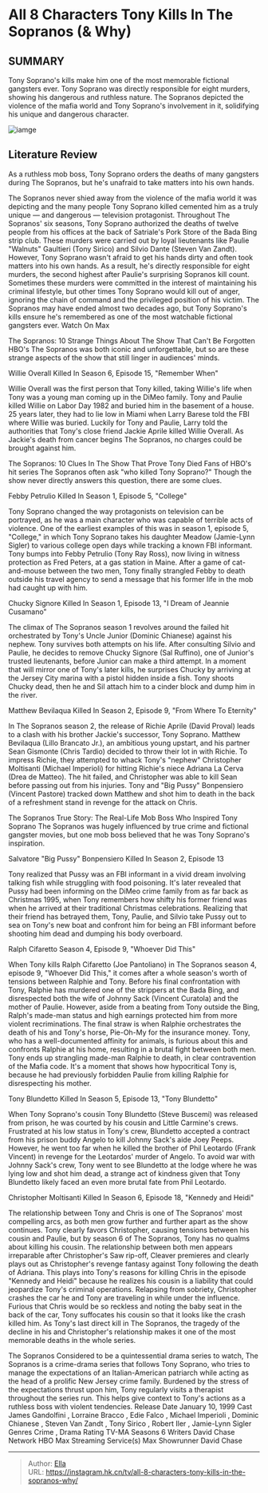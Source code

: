 # All 8 Characters Tony Kills In The Sopranos (&amp; Why)


## SUMMARY 


 Tony Soprano&#39;s kills make him one of the most memorable fictional gangsters ever. 
 Tony Soprano was directly responsible for eight murders, showing his dangerous and ruthless nature. 
The Sopranos
 depicted the violence of the mafia world and Tony Soprano&#39;s involvement in it, solidifying his unique and dangerous character. 

![iamge](https://static1.srcdn.com/wordpress/wp-content/uploads/2023/02/the-sopranos-all-tony-kills-why.jpg)

## Literature Review
As a ruthless mob boss, Tony Soprano orders the deaths of many gangsters during The Sopranos, but he&#39;s unafraid to take matters into his own hands.




The Sopranos never shied away from the violence of the mafia world it was depicting and the many people Tony Soprano killed cemented him as a truly unique — and dangerous — television protagonist. Throughout The Sopranos&#39; six seasons, Tony Soprano authorized the deaths of twelve people from his offices at the back of Satriale&#39;s Pork Store of the Bada Bing strip club. These murders were carried out by loyal lieutenants like Paulie &#34;Walnuts&#34; Gaultieri (Tony Sirico) and Silvio Dante (Steven Van Zandt).
However, Tony Soprano wasn&#39;t afraid to get his hands dirty and often took matters into his own hands. As a result, he&#39;s directly responsible for eight murders, the second highest after Paulie&#39;s surprising Sopranos kill count. Sometimes these murders were committed in the interest of maintaining his criminal lifestyle, but other times Tony Soprano would kill out of anger, ignoring the chain of command and the privileged position of his victim. The Sopranos may have ended almost two decades ago, but Tony Soprano&#39;s kills ensure he&#39;s remembered as one of the most watchable fictional gangsters ever.
Watch On Max
            
 
 The Sopranos: 10 Strange Things About The Show That Can&#39;t Be Forgotten 
HBO&#39;s The Sopranos was both iconic and unforgettable, but so are these strange aspects of the show that still linger in audiences&#39; minds.













 








 Willie Overall 
Killed In Season 6, Episode 15, &#34;Remember When&#34;
        

Willie Overall was the first person that Tony killed, taking Willie&#39;s life when Tony was a young man coming up in the DiMeo family. Tony and Paulie killed Willie on Labor Day 1982 and buried him in the basement of a house. 25 years later, they had to lie low in Miami when Larry Barese told the FBI where Willie was buried. Luckily for Tony and Paulie, Larry told the authorities that Tony&#39;s close friend Jackie Aprile killed Willie Overall. As Jackie&#39;s death from cancer begins The Sopranos, no charges could be brought against him.
            
 
 The Sopranos: 10 Clues In The Show That Prove Tony Died 
Fans of HBO&#39;s hit series The Sopranos often ask &#34;who killed Tony Soprano?&#34; Though the show never directly answers this question, there are some clues.









 Febby Petrulio 
Killed In Season 1, Episode 5, &#34;College&#34;
        

Tony Soprano changed the way protagonists on television can be portrayed, as he was a main character who was capable of terrible acts of violence. One of the earliest examples of this was in season 1, episode 5, &#34;College,&#34; in which Tony Soprano takes his daughter Meadow (Jamie-Lynn Sigler) to various college open days while tracking a known FBI informant.
Tony bumps into Febby Petrulio (Tony Ray Ross), now living in witness protection as Fred Peters, at a gas station in Maine. After a game of cat-and-mouse between the two men, Tony finally strangled Febby to death outside his travel agency to send a message that his former life in the mob had caught up with him.





 Chucky Signore 
Killed In Season 1, Episode 13, &#34;I Dream of Jeannie Cusamano&#34;
        

The climax of The Sopranos season 1 revolves around the failed hit orchestrated by Tony&#39;s Uncle Junior (Dominic Chianese) against his nephew. Tony survives both attempts on his life. After consulting Silvio and Paulie, he decides to remove Chucky Signore (Sal Ruffino), one of Junior&#39;s trusted lieutenants, before Junior can make a third attempt.
In a moment that will mirror one of Tony&#39;s later kills, he surprises Chucky by arriving at the Jersey City marina with a pistol hidden inside a fish. Tony shoots Chucky dead, then he and Sil attach him to a cinder block and dump him in the river.





 Matthew Bevilaqua 
Killed In Season 2, Episode 9, &#34;From Where To Eternity&#34;
        

In The Sopranos season 2, the release of Richie Aprile (David Proval) leads to a clash with his brother Jackie&#39;s successor, Tony Soprano. Matthew Bevilaqua (Lillo Brancato Jr.), an ambitious young upstart, and his partner Sean Gismonte (Chris Tardio) decided to throw their lot in with Richie. To impress Richie, they attempted to whack Tony&#39;s &#34;nephew&#34; Christopher Moltisanti (Michael Imperioli) for hitting Richie&#39;s niece Adriana La Cerva (Drea de Matteo).
The hit failed, and Christopher was able to kill Sean before passing out from his injuries. Tony and &#34;Big Pussy&#34; Bonpensiero (Vincent Pastore) tracked down Matthew and shot him to death in the back of a refreshment stand in revenge for the attack on Chris.
            
 
 The Sopranos True Story: The Real-Life Mob Boss Who Inspired Tony Soprano 
The Sopranos was hugely influenced by true crime and fictional gangster movies, but one mob boss believed that he was Tony Soprano&#39;s inspiration.









 Salvatore &#34;Big Pussy&#34; Bonpensiero 
Killed In Season 2, Episode 13


 







Tony realized that Pussy was an FBI informant in a vivid dream involving talking fish while struggling with food poisoning. It&#39;s later revealed that Pussy had been informing on the DiMeo crime family from as far back as Christmas 1995, when Tony remembers how shifty his former friend was when he arrived at their traditional Christmas celebrations. Realizing that their friend has betrayed them, Tony, Paulie, and Silvio take Pussy out to sea on Tony&#39;s new boat and confront him for being an FBI informant before shooting him dead and dumping his body overboard.





 Ralph Cifaretto 
Season 4, Episode 9, &#34;Whoever Did This&#34;
        

When Tony kills Ralph Cifaretto (Joe Pantoliano) in The Sopranos season 4, episode 9, &#34;Whoever Did This,&#34; it comes after a whole season&#39;s worth of tensions between Ralphie and Tony. Before his final confrontation with Tony, Ralphie has murdered one of the strippers at the Bada Bing, and disrespected both the wife of Johnny Sack (Vincent Curatola) and the mother of Paulie. However, aside from a beating from Tony outside the Bing, Ralph&#39;s made-man status and high earnings protected him from more violent recriminations.
The final straw is when Ralphie orchestrates the death of his and Tony&#39;s horse, Pie-Oh-My for the insurance money. Tony, who has a well-documented affinity for animals, is furious about this and confronts Ralphie at his home, resulting in a brutal fight between both men. Tony ends up strangling made-man Ralphie to death, in clear contravention of the Mafia code. It&#39;s a moment that shows how hypocritical Tony is, because he had previously forbidden Paulie from killing Ralphie for disrespecting his mother.





 Tony Blundetto 
Killed In Season 5, Episode 13, &#34;Tony Blundetto&#34;
        

When Tony Soprano&#39;s cousin Tony Blundetto (Steve Buscemi) was released from prison, he was courted by his cousin and Little Carmine&#39;s crews. Frustrated at his low status in Tony&#39;s crew, Blundetto accepted a contract from his prison buddy Angelo to kill Johnny Sack&#39;s aide Joey Peeps. However, he went too far when he killed the brother of Phil Leotardo (Frank Vincent) in revenge for the Leotardos&#39; murder of Angelo.
To avoid war with Johnny Sack&#39;s crew, Tony went to see Blundetto at the lodge where he was lying low and shot him dead, a strange act of kindness given that Tony Blundetto likely faced an even more brutal fate from Phil Leotardo.





 Christopher Moltisanti 
Killed In Season 6, Episode 18, &#34;Kennedy and Heidi&#34;


 







The relationship between Tony and Chris is one of The Sopranos&#39; most compelling arcs, as both men grow further and further apart as the show continues. Tony clearly favors Christopher, causing tensions between his cousin and Paulie, but by season 6 of The Sopranos, Tony has no qualms about killing his cousin. The relationship between both men appears irreparable after Christopher&#39;s Saw rip-off, Cleaver premieres and clearly plays out as Christopher&#39;s revenge fantasy against Tony following the death of Adriana.
This plays into Tony&#39;s reasons for killing Chris in the episode &#34;Kennedy and Heidi&#34; because he realizes his cousin is a liability that could jeopardize Tony&#39;s criminal operations. Relapsing from sobriety, Christopher crashes the car he and Tony are traveling in while under the influence. Furious that Chris would be so reckless and noting the baby seat in the back of the car, Tony suffocates his cousin so that it looks like the crash killed him. As Tony&#39;s last direct kill in The Sopranos, the tragedy of the decline in his and Christopher&#39;s relationship makes it one of the most memorable deaths in the whole series.
        


 The Sopranos 
Considered to be a quintessential drama series to watch, The Sopranos is a crime-drama series that follows Tony Soprano, who tries to manage the expectations of an Italian-American patriarch while acting as the head of a prolific New Jersey crime family. Burdened by the stress of the expectations thrust upon him, Tony regularly visits a therapist throughout the series run. This helps give context to Tony&#39;s actions as a ruthless boss with violent tendencies.
 Release Date   January 10, 1999    Cast   James Gandolfini , Lorraine Bracco , Edie Falco , Michael Imperioli , Dominic Chianese , Steven Van Zandt , Tony Sirico , Robert Iler , Jamie-Lynn Sigler    Genres   Crime , Drama    Rating   TV-MA    Seasons   6    Writers   David Chase    Network   HBO Max    Streaming Service(s)   Max    Showrunner   David Chase    





---

> Author: [Ella](https://instagram.hk.cn/)  
> URL: https://instagram.hk.cn/tv/all-8-characters-tony-kills-in-the-sopranos-why/  

